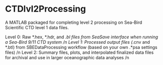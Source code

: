 # CTDlvl2Processing
A MATLAB packaged for completing level 2 processing on Sea-Bird Scientific CTD level 1 data files. 

Level 0: Raw *.hex, *.hdr, and *.bl files from SeaSave interface when running a Sea-Bird 9/11 CTD system /n
Level 1: Processed output files (*.cnv and *.btl) from SBEDataProcessing workflow (based on your own .*psa settings files) /n
Level 2: Summary files, plots, and interpolated finalized data files for archival and use in larger oceanographic data analyses /n
